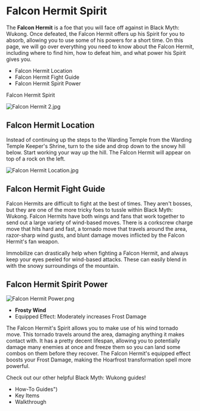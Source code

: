 # Falcon Hermit Spirit

The **Falcon Hermit** is a foe that you will face off against in Black Myth: Wukong. Once defeated, the Falcon Hermit offers up his Spirit for you to absorb, allowing you to use some of his powers for a short time. On this page, we will go over everything you need to know about the Falcon Hermit, including where to find him, how to defeat him, and what power his Spirit gives you. 

  * Falcon Hermit Location
  * Falcon Hermit Fight Guide
  * Falcon Hermit Spirit Power

Falcon Hermit Spirit

![Falcon Hermit 2.jpg](https://oyster.ignimgs.com/mediawiki/apis.ign.com/black-myth-wukong/1/15/Falcon_Hermit_2.jpg)

## Falcon Hermit Location

Instead of continuing up the steps to the Warding Temple from the Warding Temple Keeper's Shrine, turn to the side and drop down to the snowy hill below. Start working your way up the hill. The Falcon Hermit will appear on top of a rock on the left. 

![Falcon Hermit Location.jpg](https://oyster.ignimgs.com/mediawiki/apis.ign.com/black-myth-wukong/a/ab/Falcon_Hermit_Location.jpg)

## Falcon Hermit Fight Guide

Falcon Hermits are difficult to fight at the best of times. They aren't bosses, but they are one of the more tricky foes to tussle within Black Myth: Wukong. Falcon Hermits have both wings and fans that work together to send out a large variety of wind-based moves. There is a corkscrew charge move that hits hard and fast, a tornado move that travels around the area, razor-sharp wind gusts, and blunt damage moves inflicted by the Falcon Hermit's fan weapon. 

Immobilize can drastically help when fighting a Falcon Hermit, and always keep your eyes peeled for wind-based attacks. These can easily blend in with the snowy surroundings of the mountain. 

## Falcon Hermit Spirit Power

![Falcon Hermit Power.png](https://oyster.ignimgs.com/mediawiki/apis.ign.com/black-myth-wukong/1/13/Falcon_Hermit_Power.png)

  * **Frosty Wind**
  * Equipped Effect: Moderately increases Frost Damage

The Falcon Hermit's Spirit allows you to make use of his wind tornado move. This tornado travels around the area, damaging anything it makes contact with. It has a pretty decent lifespan, allowing you to potentially damage many enemies at once and freeze them so you can land some combos on them before they recover. The Falcon Hermit's equipped effect boosts your Frost Damage, making the Hoarfrost transformation spell more powerful. 

Check out our other helpful Black Myth: Wukong guides! 

  * How-To Guides")
  * Key Items
  * Walkthrough